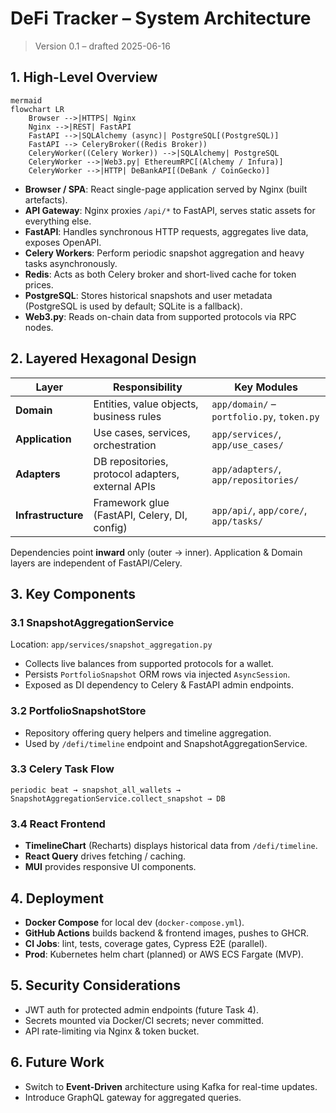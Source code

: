 # DeFi Tracker – System Architecture

> Version 0.1 – drafted 2025-06-16

## 1. High-Level Overview

```
mermaid
flowchart LR
    Browser -->|HTTPS| Nginx
    Nginx -->|REST| FastAPI
    FastAPI -->|SQLAlchemy (async)| PostgreSQL[(PostgreSQL)]
    FastAPI --> CeleryBroker((Redis Broker))
    CeleryWorker((Celery Worker)) -->|SQLAlchemy| PostgreSQL
    CeleryWorker -->|Web3.py| EthereumRPC[(Alchemy / Infura)]
    CeleryWorker -->|HTTP| DeBankAPI[(DeBank / CoinGecko)]
```

- **Browser / SPA**: React single-page application served by Nginx (built artefacts).
- **API Gateway**: Nginx proxies `/api/*` to FastAPI, serves static assets for everything else.
- **FastAPI**: Handles synchronous HTTP requests, aggregates live data, exposes OpenAPI.
- **Celery Workers**: Perform periodic snapshot aggregation and heavy tasks asynchronously.
- **Redis**: Acts as both Celery broker and short-lived cache for token prices.
- **PostgreSQL**: Stores historical snapshots and user metadata (PostgreSQL is used by default; SQLite is a fallback).
- **Web3.py**: Reads on-chain data from supported protocols via RPC nodes.

## 2. Layered Hexagonal Design

| Layer              | Responsibility                                    | Key Modules                                |
| ------------------ | ------------------------------------------------- | ------------------------------------------ |
| **Domain**         | Entities, value objects, business rules           | `app/domain/` – `portfolio.py`, `token.py` |
| **Application**    | Use cases, services, orchestration                | `app/services/`, `app/use_cases/`          |
| **Adapters**       | DB repositories, protocol adapters, external APIs | `app/adapters/`, `app/repositories/`       |
| **Infrastructure** | Framework glue (FastAPI, Celery, DI, config)      | `app/api/`, `app/core/`, `app/tasks/`      |

Dependencies point **inward** only (outer → inner). Application & Domain layers are independent of FastAPI/Celery.

## 3. Key Components

### 3.1 SnapshotAggregationService

Location: `app/services/snapshot_aggregation.py`

- Collects live balances from supported protocols for a wallet.
- Persists `PortfolioSnapshot` ORM rows via injected `AsyncSession`.
- Exposed as DI dependency to Celery & FastAPI admin endpoints.

### 3.2 PortfolioSnapshotStore

- Repository offering query helpers and timeline aggregation.
- Used by `/defi/timeline` endpoint and SnapshotAggregationService.

### 3.3 Celery Task Flow

```
periodic beat → snapshot_all_wallets → SnapshotAggregationService.collect_snapshot → DB
```

### 3.4 React Frontend

- **TimelineChart** (Recharts) displays historical data from `/defi/timeline`.
- **React Query** drives fetching / caching.
- **MUI** provides responsive UI components.

## 4. Deployment

- **Docker Compose** for local dev (`docker-compose.yml`).
- **GitHub Actions** builds backend & frontend images, pushes to GHCR.
- **CI Jobs**: lint, tests, coverage gates, Cypress E2E (parallel).
- **Prod**: Kubernetes helm chart (planned) or AWS ECS Fargate (MVP).

## 5. Security Considerations

- JWT auth for protected admin endpoints (future Task 4).
- Secrets mounted via Docker/CI secrets; never committed.
- API rate-limiting via Nginx & token bucket.

## 6. Future Work

- Switch to **Event-Driven** architecture using Kafka for real-time updates.
- Introduce GraphQL gateway for aggregated queries.
